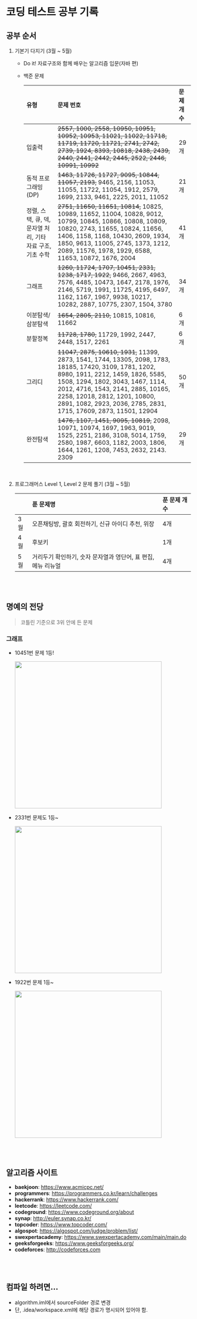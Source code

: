 # 코딩 테스트 공부 기록

## 공부 순서

1.  기본기 다지기 (3월 ~ 5월)

    - Do it! 자료구조와 함께 배우는 알고리즘 입문(자바 편)
    - 백준 문제

      | 유형                                                       | 문제 번호                                                                                                                                                                                                                                                                                                                      | 문제 개수 |
      |:---------------------------------------------------------------------------------------------------------------------------------------------------------------------------------------------------------------------------------------------------------------------------------------------------------------------------|:------| :-------- |
      | 입출력                                                     | ~~2557, 1000, 2558, 10950, 10951, 10952, 10953, 11021, 11022, 11718, 11719, 11720, 11721, 2741, 2742, 2739, 1924, 8393, 10818, 2438, 2439, 2440, 2441, 2442, 2445, 2522, 2446, 10991, 10992~~                                                                                                                              | 29개   |
      | 동적 프로그래밍(DP)                                        | ~~1463, 11726, 11727, 9095, 10844, 11057, 2193,~~ 9465, 2156, 11053, 11055, 11722, 11054, 1912, 2579, 1699, 2133, 9461, 2225, 2011, 11052                                                                                                                                                                                  | 21개   |
      | 정렬, 스택, 큐, 덱, 문자열 처리, 기타 자료 구조, 기초 수학 | ~~2751, 11650, 11651, 10814,~~ 10825, 10989, 11652, 11004, 10828, 9012, 10799, 10845, 10866, 10808, 10809, 10820, 2743, 11655, 10824, 11656, 1406, 1158, 1168, 10430, 2609, 1934, 1850, 9613, 11005, 2745, 1373, 1212, 2089, 11576, 1978, 1929, 6588, 11653, 10872, 1676, 2004                                             | 41개   |
      | 그래프                                                     | ~~1260, 11724, 1707, 10451, 2331, 1238, 1717, 1922,~~ 9466, 2667, 4963, 7576, 4485, 10473, 1647, 2178, 1976, 2146, 5719, 1991, 11725, 4195, 6497, 1162, 1167, 1967, 9938, 10217, 10282, 2887, 10775, 2307, 1504, 3780                                                                                                      | 34개   |
      | 이분탐색/삼분탐색                                          | ~~1654, 2805, 2110,~~ 10815, 10816, 11662                                                                                                                                                                                                                                                                                  | 6개    |
      | 분할정복                                                   | ~~11728, 1780,~~ 11729, 1992, 2447, 2448, 1517, 2261                                                                                                                                                                                                                                                                       | 6개    |
      | 그리디                                                     | ~~11047, 2875, 10610, 1931,~~ 11399, 2873, 1541, 1744, 13305, 2098, 1783, 18185, 17420, 3109, 1781, 1202, 8980, 1911, 2212, 1459, 1826, 5585, 1508, 1294, 1802, 3043, 1467, 1114, 2012, 4716, 1543, 2141, 2885, 10165, 2258, 12018, 2812, 1201, 10800, 2891, 1082, 2923, 2036, 2785, 2831, 1715, 17609, 2873, 11501, 12904 | 50개   |
      | 완전탐색                                                   | ~~1476, 1107, 1451, 9095, 10819,~~ 2098, 10971, 10974, 1697, 1963, 9019, 1525, 2251, 2186, 3108, 5014, 1759, 2580, 1987, 6603, 1182, 2003, 1806, 1644, 1261, 1208, 7453, 2632, 2143. 2309                                                                                                                                  | 29개   |

<br>

2. 프로그래머스 Level 1, Level 2 문제 풀기 (3월 ~ 5월)

   |     | 푼 문제명                                | 푼 문제 개수 |                                                                                                                                                                                                                                     
   |:-------------------------------------|:--------| :-------- |
   | 3월  | 오픈채팅방, 괄호 회전하기, 신규 아이디 추천, 위장        | 4개      |    
   | 4월  | 후보키                                  | 1개      |   
   | 5월  | 거리두기 확인하기, 숫자 문자열과 영단어, 표 편집, 메뉴 리뉴얼 | 4개      |   
                                                                                                                                    

<br>
<br>

## 명예의 전당
> 코틀린 기준으로 3위 안에 든 문제
### 그래프
- 10451번 문제 1등!

  <img src="https://user-images.githubusercontent.com/52561963/167764591-1335e5d7-7841-4329-be13-6f7d8b602a42.png" width="400">

- 2331번 문제도 1등~

  <img src="https://user-images.githubusercontent.com/52561963/167769095-724798e8-dece-472f-8e4c-5f4f239ea555.png" width="400">

- 1922번 문제 1등~

  <img src="https://user-images.githubusercontent.com/52561963/168230696-6e4b3275-dc65-4b06-a1bf-e325e1450dae.png" width="400">

<br>
<br>

## 알고리즘 사이트

- **baekjoon**: https://www.acmicpc.net/
- **programmers**: https://programmers.co.kr/learn/challenges
- **hackerrank**: https://www.hackerrank.com/
- **leetcode**: https://leetcode.com/
- **codeground**: https://www.codeground.org/about
- **synap**: http://euler.synap.co.kr/
- **topcoder**: https://www.topcoder.com/
- **algospot**: https://algospot.com/judge/problem/list/
- **swexpertacademy**: https://www.swexpertacademy.com/main/main.do
- **geeksforgeeks**: https://www.geeksforgeeks.org/
- **codeforces**: http://codeforces.com

<br>
<br>

## 컴파일 하려면...
- algorithm.iml에서 sourceFolder 경로 변경
- 단, .idea/workspace.xml에 해당 경로가 명시되어 있어야 함.